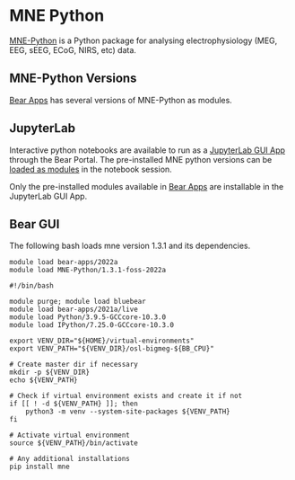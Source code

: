 # MNE Python

[MNE-Python](https://mne.tools/stable/index.html) is a Python package for analysing electrophysiology (MEG, EEG, sEEG, ECoG, NIRS, etc) data.


## MNE-Python Versions

[Bear Apps](https://bear-apps.bham.ac.uk/applications/MNE-Python/) has several versions of MNE-Python as modules.


## JupyterLab

Interactive python notebooks are available to run as a [JupyterLab GUI App](https://docs.bear.bham.ac.uk/portal/jupyterlab/) through the Bear Portal. The pre-installed MNE python versions can be [loaded as modules](https://docs.bear.bham.ac.uk/portal/jupyterlab/#loading-modules) in the notebook session.

Only the pre-installed modules available in [Bear Apps](https://bear-apps.bham.ac.uk/index) are installable in the JupyterLab GUI App.

## Bear GUI

The following bash loads mne version 1.3.1 and its dependencies.

```
module load bear-apps/2022a
module load MNE-Python/1.3.1-foss-2022a
```



```
#!/bin/bash

module purge; module load bluebear
module load bear-apps/2021a/live
module load Python/3.9.5-GCCcore-10.3.0
module load IPython/7.25.0-GCCcore-10.3.0

export VENV_DIR="${HOME}/virtual-environments"
export VENV_PATH="${VENV_DIR}/osl-bigmeg-${BB_CPU}"

# Create master dir if necessary
mkdir -p ${VENV_DIR}
echo ${VENV_PATH}

# Check if virtual environment exists and create it if not
if [[ ! -d ${VENV_PATH} ]]; then
	python3 -m venv --system-site-packages ${VENV_PATH}
fi

# Activate virtual environment
source ${VENV_PATH}/bin/activate

# Any additional installations
pip install mne
```
